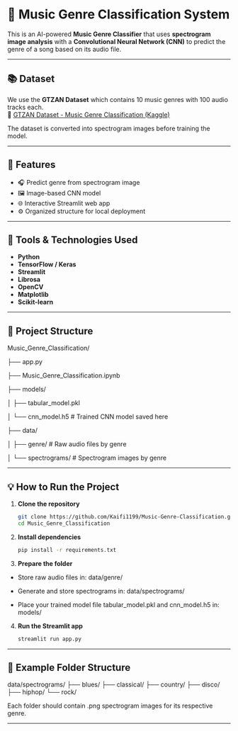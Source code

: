 # 🎵 Music Genre Classification System

This is an AI-powered **Music Genre Classifier** that uses **spectrogram image analysis** with a **Convolutional Neural Network (CNN)** to predict the genre of a song based on its audio file.

---

## 📚 Dataset

We use the **GTZAN Dataset** which contains 10 music genres with 100 audio tracks each.  
🔗 [GTZAN Dataset - Music Genre Classification (Kaggle)](https://www.kaggle.com/datasets/andradaolteanu/gtzan-dataset-music-genre-classification)

The dataset is converted into spectrogram images before training the model.

---

## 🧠 Features

- 🎧 Predict genre from spectrogram image  
- 🖼️ Image-based CNN model  
- 🌐 Interactive Streamlit web app  
- ⚙️ Organized structure for local deployment  

---

## 🧰 Tools & Technologies Used

- **Python**  
- **TensorFlow / Keras**  
- **Streamlit**  
- **Librosa**  
- **OpenCV**  
- **Matplotlib**  
- **Scikit-learn**

---

## 📁 Project Structure

Music_Genre_Classification/

├── app.py 

├── Music_Genre_Classification.ipynb

├── models/

│ ├── tabular_model.pkl

│ └── cnn_model.h5 # Trained CNN model saved here

├── data/

│ ├── genre/ # Raw audio files by genre

│ └── spectrograms/ # Spectrogram images by genre

---

## 💡 How to Run the Project

1. **Clone the repository**
   ```bash
   git clone https://github.com/Kaifi1199/Music-Genre-Classification.git
   cd Music_Genre_Classification

2. **Install dependencies**
   ```bash
   pip install -r requirements.txt

3. **Prepare the folder**

- Store raw audio files in:
data/genre/

- Generate and store spectrograms in:
data/spectrograms/

- Place your trained model file tabular_model.pkl and cnn_model.h5 in:
models/

4. **Run the Streamlit app**
   ```bash
   streamlit run app.py

---

## 📸 Example Folder Structure
data/spectrograms/
├── blues/
├── classical/
├── country/
├── disco/
├── hiphop/
└── rock/

Each folder should contain .png spectrogram images for its respective genre.

---
